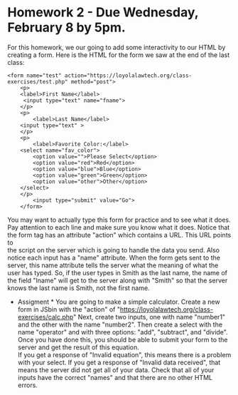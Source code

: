 # Homework 2 - Due Wednesday, February 8 by 5pm.

For this homework, we our going to add some interactivity to our HTML by 
creating a form. Here is the HTML for the form we saw at the end of the last 
class:
```
<form name="test" action="https://loyolalawtech.org/class-exercises/test.php" method="post">
    <p>
    <label>First Name</label>
     <input type="text" name="fname">
    </p>
    <p>
        <label>Last Name</label>
    <input type="text" >
    </p>
    <p>
        <label>Favorite Color:</label>
    <select name="fav_color">
        <option value="">Please Select</option>
        <option value="red">Red</option>
        <option value="blue">Blue</option>
        <option value="green">Green</option>
        <option value="other">Other</option>
    </select>
    </p>
        <input type="submit" value="Go">
    </form>
```

You may want to actually type this form for practice and to see what it does.  
Pay attention to each line and make sure you know what it does. Notice that the 
form tag has an attribute "action" which contains a URL.  This URL points to  
the script on the server which is going to handle the data you send.  Also 
notice each input has a "name" attribute.  When the form gets sent to the 
server, this name attribute tells the server what the meaning of what the user 
has typed. So, if the user types in Smith as the last name, the name of the 
field "lname" will get to the server along with "Smith" so that the server 
knows the last name is Smith, not the first name.

* Assigment * You are going to make a simple calculator. Create a new form in 
JSbin with the "action" of "https://loyolalawtech.org/class-exercises/calc.php" 
Next, create two inputs, one with name "number1" and the other with the name 
"number2".  Then create a select with the name "operator" and  with three 
options: "add", "subtract", and "divide". Once you have done this, you should 
be able to submit your form to the server and get the result of this equation.  
If you get a response of "Invalid equation", this means there is a problem with 
your select. If you get a response of "Invalid data received", that means the 
server did not get all of your data. Check that all of your inputs have the 
correct "names" and that there are no other HTML errors.   

